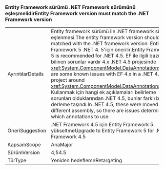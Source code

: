 ### <a name="entity-framework-version-must-match-the-net-framework-version"></a><span data-ttu-id="bbac0-101">Entity Framework sürümü .NET Framework sürümünü eşleşmelidir</span><span class="sxs-lookup"><span data-stu-id="bbac0-101">Entity Framework version must match the .NET Framework version</span></span>

|   |   |
|---|---|
|<span data-ttu-id="bbac0-102">Ayrıntılar</span><span class="sxs-lookup"><span data-stu-id="bbac0-102">Details</span></span>|<span data-ttu-id="bbac0-103">Entity framework sürümü ile .NET framework sürüm eşlenmesi.</span><span class="sxs-lookup"><span data-stu-id="bbac0-103">The entity framework version should be matched with the .NET framework version.</span></span> <span data-ttu-id="bbac0-104">Entity Framework 5 .NET 4. 5'için önerilir.</span><span class="sxs-lookup"><span data-stu-id="bbac0-104">Entity Framework 5 is recommended for .NET 4.5.</span></span> <span data-ttu-id="bbac0-105">EF ile ilgili bazı bilinen sorunlar vardır 4.x .NET 4.5 projesinde <xref:System.ComponentModel.DataAnnotations>.</span><span class="sxs-lookup"><span data-stu-id="bbac0-105">There are some known issues with EF 4.x in a .NET 4.5 project around <xref:System.ComponentModel.DataAnnotations>.</span></span> <span data-ttu-id="bbac0-106">Kullanmak için hangi ek açıklamaları belirleme sorunları olduklarından .NET 4.5, bunlar farklı bir derleme taşındı.</span><span class="sxs-lookup"><span data-stu-id="bbac0-106">In .NET 4.5, these were moved to a different assembly, so there are issues determining which annotations to use.</span></span>|
|<span data-ttu-id="bbac0-107">Öneri</span><span class="sxs-lookup"><span data-stu-id="bbac0-107">Suggestion</span></span>|<span data-ttu-id="bbac0-108">.NET Framework 4.5 için Entity Framework 5 yükseltme</span><span class="sxs-lookup"><span data-stu-id="bbac0-108">Upgrade to Entity Framework 5 for .NET Framework 4.5</span></span>|
|<span data-ttu-id="bbac0-109">Kapsam</span><span class="sxs-lookup"><span data-stu-id="bbac0-109">Scope</span></span>|<span data-ttu-id="bbac0-110">Ana</span><span class="sxs-lookup"><span data-stu-id="bbac0-110">Major</span></span>|
|<span data-ttu-id="bbac0-111">Sürüm</span><span class="sxs-lookup"><span data-stu-id="bbac0-111">Version</span></span>|<span data-ttu-id="bbac0-112">4,5</span><span class="sxs-lookup"><span data-stu-id="bbac0-112">4.5</span></span>|
|<span data-ttu-id="bbac0-113">Tür</span><span class="sxs-lookup"><span data-stu-id="bbac0-113">Type</span></span>|<span data-ttu-id="bbac0-114">Yeniden hedefleme</span><span class="sxs-lookup"><span data-stu-id="bbac0-114">Retargeting</span></span>|

